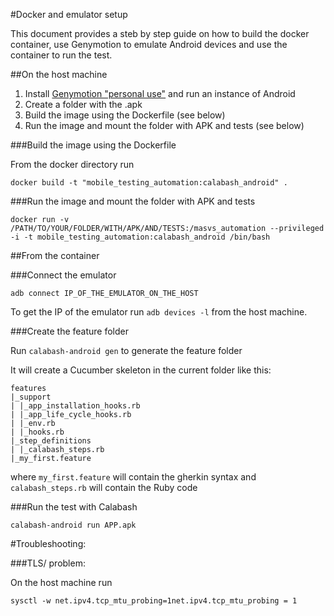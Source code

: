

#Docker and emulator setup


This document provides a steb by step guide on how to build the docker container, use Genymotion to emulate Android devices and use the container to run the test.

##On the host machine

1. Install [Genymotion "personal use"](https://www.genymotion.com/fun-zone/) and run an instance of Android
2. Create a folder with the .apk 
3. Build the image using the Dockerfile (see below)
4. Run the image and mount the folder with APK and tests (see below)
	
	
###Build the image using the Dockerfile 

From the docker directory run

`docker build -t "mobile_testing_automation:calabash_android" .`

###Run the image and mount the folder with APK and tests


`docker run -v /PATH/TO/YOUR/FOLDER/WITH/APK/AND/TESTS:/masvs_automation --privileged  -i -t mobile_testing_automation:calabash_android /bin/bash`



##From the container

###Connect the emulator

`adb connect IP_OF_THE_EMULATOR_ON_THE_HOST`

To get the IP of the emulator run `adb devices -l` from the host machine.

###Create the feature folder

Run `calabash-android gen` to generate the feature folder

It will create a Cucumber skeleton in the current folder like this:


    features
    |_support
    | |_app_installation_hooks.rb
    | |_app_life_cycle_hooks.rb
    | |_env.rb
    | |_hooks.rb
    |_step_definitions
    | |_calabash_steps.rb
    |_my_first.feature
    
 where `my_first.feature` will contain the gherkin syntax and `calabash_steps.rb` will contain the Ruby code 

###Run the test with Calabash

`calabash-android run APP.apk`


#Troubleshooting:

###TLS/ problem:

On the host machine run

`sysctl -w net.ipv4.tcp_mtu_probing=1net.ipv4.tcp_mtu_probing = 1`


